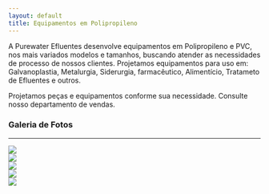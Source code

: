 ```yaml
---
layout: default
title: Equipamentos em Polipropileno
---
```


A Purewater Efluentes desenvolve equipamentos em Polipropileno e PVC, nos mais variados modelos e tamanhos, buscando atender as necessidades de processo de nossos clientes.
Projetamos equipamentos para uso em: Galvanoplastia, Metalurgia, Siderurgia, farmacêutico, Alimentício, Tratameto de Efluentes e outros.

Projetamos peças e equipamentos conforme sua necessidade. Consulte nosso departamento de vendas.

### Galeria de Fotos

---

<div class="row">
  <div class="col-lg-3 col-sm-4 col-xs-6"><a title="Equipamento em Polipropileno" href="#">
      <img class="thumbnail img-responsive" src="../../website/images/equipamento_polipropileno_01.jpg"></a>
    </div>
  <div class="col-lg-3 col-sm-4 col-xs-6"><a title="Equipamento em Polipropileno" href="#"><img class="thumbnail img-responsive" src="../../website/images/equipamento_polipropileno_02.jpg"></a></div>
  <div class="col-lg-3 col-sm-4 col-xs-6"><a title="Equipamento em Polipropileno" href="#"><img class="thumbnail img-responsive" src="../../website/images/equipamento_polipropileno_03.jpg"></a></div>
  <div class="col-lg-3 col-sm-4 col-xs-6"><a title="Equipamento em Polipropileno" href="#"><img class="thumbnail img-responsive" src="../../website/images/equipamento_polipropileno_04.jpg"></a></div>
  <div class="col-lg-3 col-sm-4 col-xs-6"><a title="Equipamento em Polipropileno" href="#"><img class="thumbnail img-responsive" src="../../website/images/equipamento_polipropileno_05.jpg"></a></div>
</div>

